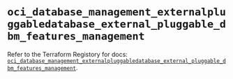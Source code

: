 # `oci_database_management_externalpluggabledatabase_external_pluggable_dbm_features_management`

Refer to the Terraform Registory for docs: [`oci_database_management_externalpluggabledatabase_external_pluggable_dbm_features_management`](https://registry.terraform.io/providers/oracle/oci/6.18.0/docs/resources/database_management_externalpluggabledatabase_external_pluggable_dbm_features_management).
